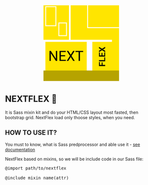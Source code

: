 <p align="center">
	<img src="nextflex.png" width="250" alt="NextFlex Logo">
</p>

<h1>NEXTFLEX 🌆</h1>
<p>It is Sass mixin kit and do your HTML/CSS layout most fasted, then bootstrap grid. NextFlex load only thoose styles, when you need.</p>

<h2>HOW TO USE IT?</h2>
<p>You must to know, what is Sass predprocessor and able use it - <a href="https://sass-lang.com/documentation/">see documentation</a></p>

<p>NextFlex based on mixins, so we will be include code in our Sass file:</p>

<pre>
@import path/to/nextflex

@include mixin_name(attr)
</pre>